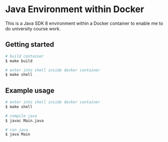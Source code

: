 # Java Environment within Docker

This is a Java SDK 8 environment within a Docker container to enable me to do university course work.

## Getting started

```bash
# build container
$ make build

# enter into shell inside docker container
$ make shell

```

## Example usage

```bash
# enter into shell inside docker container
$ make shell

# compile java
$ javac Main.java

# run java
$ java Main
```